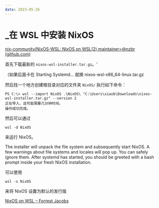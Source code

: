 ```yaml
---
date: 2023-05-26
---
```


# _在 WSL 中安装 NixOS

[nix-community/NixOS-WSL: NixOS on WSL(2) maintainer=@nzbr (github.com)](https://github.com/nix-community/NixOS-WSL)

首先下载最新的 `nixos-wsl-installer.tar.gz`。‘

（如果后面卡在 Starting Systemd... 就换 nixos-wsl-x86_64-linux.tar.gz

然后找一个地方创建根目录对应的文件夹 `NixOS/` 执行如下命令：

```terminal
PS C:\> wsl --import NixOS .\NixOS\ "C:\Users\xiaob\Downloads\nixos-wsl-installer.tar.gz" --version 2
正在导入，这可能需要几分钟时间。
操作成功完成。
```

然后可以通过

```terminal
wsl -d NixOS
```

来运行 NixOS。

The installer will unpack the file system and subsequently start NixOS. A few warnings about file systems and locales will pop up. You can safely ignore them. After systemd has started, you should be greeted with a bash prompt inside your fresh NixOS installation.

可以使用

```terminal
wsl -s NixOS
```

来将 NixOS 设置为默认的发行版

[NixOS on WSL – Forrest Jacobs](https://forrestjacobs.com/nixos-on-wsl/)
